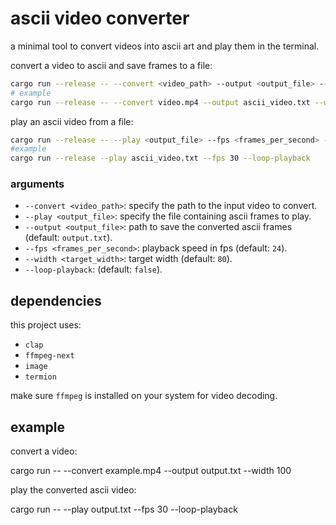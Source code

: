 # ascii video converter

a minimal tool to convert videos into ascii art and play them in the terminal.

convert a video to ascii and save frames to a file:
```bash
cargo run --release -- --convert <video_path> --output <output_file> --width <target_width>
# example 
cargo run --release -- --convert video.mp4 --output ascii_video.txt --width 1300
```
play an ascii video from a file:
```bash
cargo run --release -- --play <output_file> --fps <frames_per_second> --loop-playback
#example 
cargo run --release --play ascii_video.txt --fps 30 --loop-playback
```
### arguments

- `--convert <video_path>`: specify the path to the input video to convert.
- `--play <output_file>`: specify the file containing ascii frames to play.
- `--output <output_file>`: path to save the converted ascii frames (default: `output.txt`).
- `--fps <frames_per_second>`: playback speed in fps (default: `24`).
- `--width <target_width>`: target width (default: `80`).
- `--loop-playback`: (default: `false`).

## dependencies

this project uses:
- `clap`
- `ffmpeg-next`
- `image`
- `termion`

make sure `ffmpeg` is installed on your system for video decoding.

## example

convert a video:

cargo run -- --convert example.mp4 --output output.txt --width 100


play the converted ascii video:

cargo run -- --play output.txt --fps 30 --loop-playback
